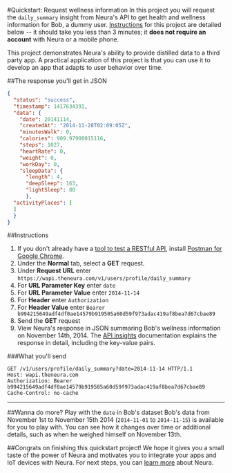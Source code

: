 
#Quickstart: Request wellness information
In this project you will request the `daily_summary` insight from Neura's API to get health and wellness information for Bob, a dummy user.  [Instructions](https://github.com/NeuraLabs/Neura_documentation/blob/master/text/quickstartPull.md#instructions) for this project are detailed below -- it should take you less than 3 minutes; it **does not require an account** with Neura or a mobile phone.

This project demonstrates Neura's ability to provide distilled data to a third party app. A practical application of this project is that you can use it to develop an app that adapts to user behavior over time. 


##The response you'll get in JSON
```json
{
  "status": "success",
  "timestamp": 1417634391,
  "data": {
    "date": 20141114,  
    "createdAt": "2014-11-28T02:09:05Z",
    "minutesWalk": 0,
    "calories": 909.97900015116,
    "steps": 1027,
    "heartRate": 0,
    "weight": 0,
    "workDay": 0,
    "sleepData": {
      "length": 4,
      "deepSleep": 163,
      "lightSleep": 80
      },
  "activityPlaces": [ 
  ]
  }
}
```


##Instructions
  1.  If you don't already have a [tool to test a RESTful API](http://stackoverflow.com/questions/20495384/is-there-any-online-tool-to-test-rest-api), install [Postman for Google Chrome](http://www.getpostman.com/).
  2. Under the **Normal** tab, select a **GET** request.
  3. Under **Request URL** enter `https://wapi.theneura.com/v1/users/profile/daily_summary`  
  4. For **URL Parameter Key** enter `date`
  5. For **URL Parameter Value** enter `2014-11-14`
  6. For **Header** enter `Authorization`
  7. For  **Header Value** enter `Bearer b994215649adf4df0ae14579b919505a60d59f973adac419af8bea7d67cbae89`  
  8. Send the **GET** request  
  9. View Neura's response in JSON summaring Bob's wellness information on November 14th, 2014.  The [API insights](https://github.com/NeuraLabs/Neura_documentation/blob/master/text/pull.md#get-usersprofiledaily_summary) documentation explains the response in detail, including the key-value pairs.

###What you'll send  
```
GET /v1/users/profile/daily_summary?date=2014-11-14 HTTP/1.1
Host: wapi.theneura.com
Authorization: Bearer b994215649adf4df0ae14579b919505a60d59f973adac419af8bea7d67cbae89
Cache-Control: no-cache
```

----

##Wanna do more? Play with the `date` in Bob's dataset 
Bob's data from November 1st to November 15th 2014 (`2014-11-01` to `2014-11-15`) is available for you to play with. You can see how it changes over time or additional details, such as when he weighed himself on November 13th.

##Congrats on finishing this quickstart project! 
We hope it gives you a small taste of the power of Neura and motivates you to integrate your apps and IoT devices with Neura.  For next steps, you can [learn more](https://github.com/NeuraLabs/Neura_documentation/blob/master/text/basics.md) about Neura.
